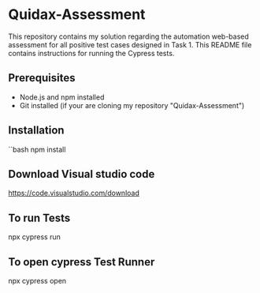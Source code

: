 # Quidax-Assessment
This repository contains my solution regarding the automation web-based assessment for all positive test cases designed in Task 1.
This README file contains instructions for running the Cypress tests.

## Prerequisites

- Node.js and npm installed
- Git installed (if your are cloning my repository "Quidax-Assessment")

## Installation

``bash
npm install

## Download Visual studio code 
https://code.visualstudio.com/download

## To run Tests
npx cypress run

## To open cypress Test Runner
npx cypress open

